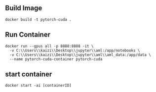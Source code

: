 ## Build Image
```
docker build -t pytorch-cuda .
```

## Run Container

```
docker run --gpus all -p 8888:8888 -it \
  -v C:\\Users\\kaizi\\Desktop\\jupyter\\aml:/app/notebooks \
  -v C:\\Users\\kaizi\\Desktop\\jupyter\\aml\\aml_data:/app/data \
  --name pytorch-cuda-container pytorch-cuda
```

## start container

```
docker start -ai [containerID]
```